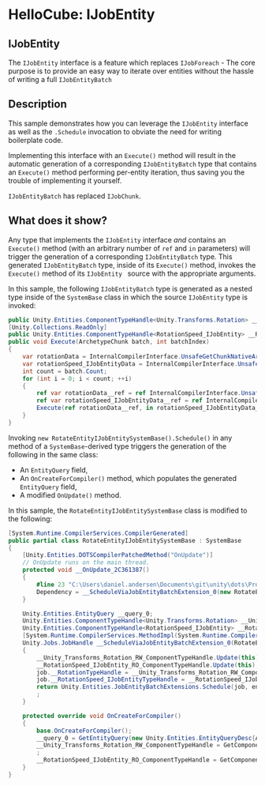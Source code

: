 ﻿# HelloCube: IJobEntity

## IJobEntity
The `IJobEntity` interface is a feature which replaces `IJobForeach` - The core purpose is to provide an easy way to iterate over entities without the hassle of writing a full `IJobEntityBatch`

## Description

This sample demonstrates how you can leverage the `IJobEntity` interface as well as the `.Schedule` invocation to obviate the need for writing boilerplate code.

Implementing this interface with an `Execute()` method will result in the automatic generation of a corresponding `IJobEntityBatch` type that contains an `Execute()` method performing per-entity iteration, thus saving you the trouble of implementing it yourself.

`IJobEntityBatch` has replaced `IJobChunk`.

## What does it show?

Any type that implements the `IJobEntity` interface _and_ contains an `Execute()` method (with an arbitrary number of `ref` and `in` parameters) will trigger the generation of a corresponding `IJobEntityBatch` type. This generated `IJobEntityBatch` type, inside of its `Execute()` method,  invokes the `Execute()` method of its `IJobEntity
` source with the appropriate arguments.

In this sample, the following `IJobEntityBatch` type is generated as a nested type inside of the `SystemBase` class in which the source `IJobEntity` type is invoked:

```cs
public Unity.Entities.ComponentTypeHandle<Unity.Transforms.Rotation> __RotationTypeHandle;
[Unity.Collections.ReadOnly]
public Unity.Entities.ComponentTypeHandle<RotationSpeed_IJobEntity> __RotationSpeed_IJobEntityTypeHandle;
public void Execute(ArchetypeChunk batch, int batchIndex)
{
    var rotationData = InternalCompilerInterface.UnsafeGetChunkNativeArrayIntPtr<Unity.Transforms.Rotation>(batch, __RotationTypeHandle);
    var rotationSpeed_IJobEntityData = InternalCompilerInterface.UnsafeGetChunkNativeArrayReadOnlyIntPtr<RotationSpeed_IJobEntity>(batch, __RotationSpeed_IJobEntityTypeHandle);
    int count = batch.Count;
    for (int i = 0; i < count; ++i)
    {
        ref var rotationData__ref = ref InternalCompilerInterface.UnsafeGetRefToNativeArrayPtrElement<Unity.Transforms.Rotation>(rotationData, i);
        ref var rotationSpeed_IJobEntityData__ref = ref InternalCompilerInterface.UnsafeGetRefToNativeArrayPtrElement<RotationSpeed_IJobEntity>(rotationSpeed_IJobEntityData, i);
        Execute(ref rotationData__ref, in rotationSpeed_IJobEntityData__ref);
    }
}
```

Invoking `new RotateEntityIJobEntitySystemBase().Schedule()` in any method of a `SystemBase`-derived type triggers the generation of the following in the same class:

- An `EntityQuery` field,
- An `OnCreateForCompiler()` method, which populates the generated `EntityQuery` field,
- A modified `OnUpdate()` method.

In this sample, the `RotateEntityIJobEntitySystemBase` class is modified to the following:

```cs
[System.Runtime.CompilerServices.CompilerGenerated]
public partial class RotateEntityIJobEntitySystemBase : SystemBase
{
    [Unity.Entities.DOTSCompilerPatchedMethod("OnUpdate")]
    // OnUpdate runs on the main thread.
    protected void __OnUpdate_2C361387()
    {
        #line 23 "C:\Users\daniel.andersen\Documents\git\unity\dots\Projects\EntitiesSamples\Assets\HelloCube\8. IJobEntity\RotateEntityJobs.cs"
        Dependency = __ScheduleViaJobEntityBatchExtension_0(new RotateEntitySystemBaseJob{DeltaTime = Time.DeltaTime}, __query_0, Dependency);
    }

    Unity.Entities.EntityQuery __query_0;
    Unity.Entities.ComponentTypeHandle<Unity.Transforms.Rotation> __Unity_Transforms_Rotation_RW_ComponentTypeHandle;
    Unity.Entities.ComponentTypeHandle<RotationSpeed_IJobEntity> __RotationSpeed_IJobEntity_RO_ComponentTypeHandle;
    [System.Runtime.CompilerServices.MethodImpl(System.Runtime.CompilerServices.MethodImplOptions.AggressiveInlining)]
    Unity.Jobs.JobHandle __ScheduleViaJobEntityBatchExtension_0(RotateEntityJob job, Unity.Entities.EntityQuery entityQuery, Unity.Jobs.JobHandle dependency)
    {
        __Unity_Transforms_Rotation_RW_ComponentTypeHandle.Update(this);
        __RotationSpeed_IJobEntity_RO_ComponentTypeHandle.Update(this);
        job.__RotationTypeHandle = __Unity_Transforms_Rotation_RW_ComponentTypeHandle;
        job.__RotationSpeed_IJobEntityTypeHandle = __RotationSpeed_IJobEntity_RO_ComponentTypeHandle;
        return Unity.Entities.JobEntityBatchExtensions.Schedule(job, entityQuery, dependency);
        ;
    }

    protected override void OnCreateForCompiler()
    {
        base.OnCreateForCompiler();
        __query_0 = GetEntityQuery(new Unity.Entities.EntityQueryDesc{All = new Unity.Entities.ComponentType[]{ComponentType.ReadOnly<RotationSpeed_IJobEntity>(), Unity.Entities.ComponentType.ReadWrite<Unity.Transforms.Rotation>()}, Any = new Unity.Entities.ComponentType[]{}, None = new Unity.Entities.ComponentType[]{}, Options = Unity.Entities.EntityQueryOptions.Default});
        __Unity_Transforms_Rotation_RW_ComponentTypeHandle = GetComponentTypeHandle<Unity.Transforms.Rotation>(false);
        ;
        __RotationSpeed_IJobEntity_RO_ComponentTypeHandle = GetComponentTypeHandle<RotationSpeedSystemBaseIJobEntity>(true);
    }
}
```
